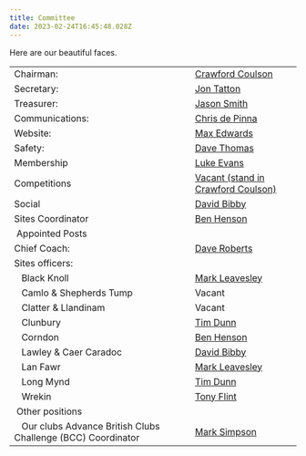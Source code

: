 ```yaml
---
title: Committee
date: 2023-02-24T16:45:48.028Z
---
```

H﻿ere are our beautiful faces.





|                                                                |                                                                 |
| -------------------------------------------------------------- | --------------------------------------------------------------- |
| Chairman:                                                      | [Crawford Coulson](mailto:chairman@longmynd.org)                |
| Secretary:                                                     | [Jon Tatton](mailto:secretary@longmynd.org)                     |
| Treasurer:                                                     | [Jason Smith](mailto:treasurer@longmynd.org)                    |
| Communications:                                                | [Chris de Pinna](mailto:comms@longmynd.org)                     |
| Website:                                                       | [Max Edwards](mailto:web@longmynd.org)                          |
| Safety:                                                        | [Dave Thomas](mailto:safety@longmynd.org)                       |
| Membership                                                     | [Luke Evans](mailto:membership@longmynd.org)                    |
| Competitions                                                   | [Vacant (stand in Crawford Coulson)](mailto:comps@longmynd.org) |
| Social                                                         | [David Bibby](mailto:social@longmynd.org)                       |
| Sites Coordinator                                              | [Ben Henson](mailto:sites@longmynd.org)                         |
|  Appointed Posts                                               |                                                                 |
| Chief Coach:                                                   | [Dave Roberts](mailto:coaching@longmynd.org)                    |
| Sites officers:                                                |                                                                 |
|    Black Knoll                                                 | [Mark Leavesley](mailto:sites@longmynd.org)                     |
|    Camlo & Shepherds Tump                                      | Vacant                                                          |
|    Clatter & Llandinam                                         | Vacant                                                          |
|    Clunbury                                                    | [Tim Dunn](mailto:sites@longmynd.org)                           |
|    Corndon                                                     | [Ben Henson](mailto:sites@longmynd.org)                         |
|    Lawley & Caer Caradoc                                       | [David Bibby](mailto:sites@longmynd.org)                        |
|    Lan Fawr                                                    | [Mark Leavesley](mailto:sites@longmynd.org)                     |
|    Long Mynd                                                   | [Tim Dunn](mailto:sites@longmynd.org)                           |
|    Wrekin                                                      | [Tony Flint](mailto:wrekin@longmynd.org)                        |
|  Other positions                                               |                                                                 |
|    Our clubs Advance British Clubs Challenge (BCC) Coordinator | [Mark Simpson](mailto:comps@longmynd.org)                       |